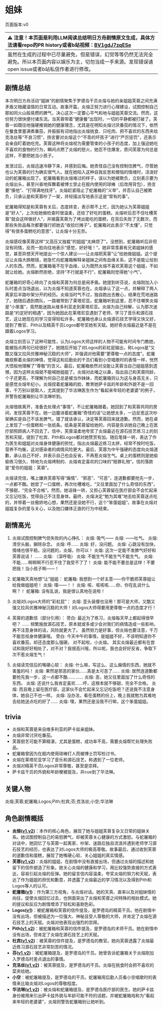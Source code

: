 # 姐妹
页面版本:v0
 

| :warning: 注意！本页面是利用LLM阅读总结明日方舟剧情原文生成，具体方法请看repo的PR history或者b站视频：[BV1gdJ7zqESe](https://www.bilibili.com/video/BV1gdJ7zqESe/)         |
|:----------------------------|
| 虽然在生成的过程中已尽量避免，但是错误，幻觉等等仍然无法完全避免。所以本页面内容以娱乐为主，切勿当成一手来源。发现错误请open issue或者b站私信作者进行修改。|



## 剧情总结
本次明日方舟活动“姐妹”的剧情聚焦于罗德岛干员炎熔与她的亲姐姐芙蓉之间充满矛盾又暗藏温情的日常互动。故事开篇，炎熔正努力进行心理建设，试图控制自己那如同火山般易燃的脾气，决心这次一定要心平气和地与姐姐芙蓉交流。然而，这份努力很快便付诸东流。当芙蓉带着“健康餐”出现时，一切的平静都被打破了。芙蓉一如既往地强硬推销她的健康理念，尤其是在明知炎熔讨厌番茄的情况下，依然在餐食里塞满煮番茄，并振振有词地指出炎熔挑食、只吃肉、把不喜欢的东西夹给克洛丝等“不良习惯”，扬言要对炎熔这个“不乖的坏孩子”进行“严厉惩罚”，还表示会亲自盯着她吃完。芙蓉这种将炎熔视为需要管束的小孩子的态度，加上强迫她吃不喜欢的食物的行为，瞬间点燃了炎熔的怒火，她忍不住爆发，质问芙蓉为何总是这样，不要把她当小孩子。

发泄过后，炎熔迅速冷静下来，并感到后悔。她责怪自己没有控制住脾气，尽管她也认为芙蓉的行为确实很气人。就在她陷入这种自我反思和懊恼的情绪时，活泼好动的蛇屠箱出现了。蛇屠箱看到炎熔难过的样子，误以为她被欺负，立刻表示要为炎熔出头，甚至兴奋地挥舞着被博士禁止在舰内使用的球棒（后改用背包），扬言要“揍他”、“打得满地找牙”。炎熔赶紧阻止了蛇屠箱的“义举”，并否认自己被欺负，只承认是和芙蓉吵了一架，并轻描淡写地表示这是“常有的事”。

蛇屠箱得知是和芙蓉有关后，态度转变，表示帮不上忙，因为她认为芙蓉姐姐是“好人”，上次给她做检查时很温柔，还给了好吃的蛋糕。炎熔听后忍不住吐槽芙蓉“就会这样做好人”，并揭露芙蓉为了烤出能吃的蛋糕，在背后失败了无数次，而那些失败品每次都要强行抓她去“收拾烂摊子”。蛇屠箱对此表示“不太懂”，只觉得“有很多蛋糕吃的意思”，让炎熔十分无奈。

炎熔感叹像芙蓉这样“又高压又独裁”的姐姐“太麻烦了”。没想到，蛇屠箱听后非但没有同情，反而一脸向往地表示“感觉，好好哦！”，她非常羡慕有兄弟姐妹的感觉，甚至异想天开地提出一个惊人建议——让炎熔把芙蓉“让”给她做姐姐。这个提议让炎熔大跌眼镜，她急忙向蛇屠箱解释亲姐妹之间有血缘关系，这不是能让给别人的东西。然而，蛇屠箱毫不在乎血缘，认为既然炎熔不喜欢芙蓉这个姐姐，不如就让给她。炎熔断然拒绝，坚持“不行就是不行”，蛇屠箱则觉得她“小气”。

蛇屠箱的好奇心转向了炎熔和芙蓉为何总是闹矛盾。她提到听芬说，炎熔刚加入小队时差点当场退出，以为炎熔不知道芙蓉也在。炎熔承认了这一点，并解释了两人离家后半路吵架分开的经历。炎熔当时气不过，独自跑出去散心，结果在荒地迷路了。她随后遇到商队，一路被带到了莱塔尼亚。蛇屠箱听到这里，忍不住嘲笑炎熔是“小笨蛋”，竟然能迷路从维多利亚走到莱塔尼亚。炎熔为自己辩解，认为那次迷路是“约定好的相遇”，因为她因此在莱塔尼亚遇到了老师，学习了音乐和源石技艺，这让她现在的学习变得轻松许多。蛇屠箱也承认炎熔源石技艺学得又快又好，提到了教官、Pith以及精英干员Logos都夸奖她有天赋。她好奇炎熔最近是不是在跟着Logos学习。

炎熔立刻否认了这种可能性，认为Logos大师这样的人物不可能有时间专门教她，能被指点两句已经很好了。她随后开始了对Logos的彩虹屁输出，称Logos是“又酷又强又拉风优雅神秘沉稳的大师”，并强调对他需要“更尊敬一点的态度”。蛇屠箱观察着炎熔的神情，觉得这和后勤处的干员们看到小空唱歌时的表情一样，恍然大悟般地理解了“尊敬”的含义。最后，蛇屠箱依然对没能让芙蓉当自己姐姐感到遗憾，因为这样炎熔就不能喊她姐姐了。炎熔对此嗤之以鼻，指出自己和芙蓉同龄，个子还更高，不理解为何自己总是被当作妹妹，而蛇屠箱则认为这与身高无关，只是感觉炎熔年纪小。炎熔捏着蛇屠箱的脸，教育她萨卡兹的年龄和外貌不是一回事，千万别以貌取人，尤其提到了华法琳医生作为“看起来年轻的老婆婆”的例子，并警告蛇屠箱别让华法琳听到。

炎熔借故离开，准备去处理点“事情”，不让蛇屠箱跟着。她回到了和芙蓉共同的房间，发现芙蓉不在。她一边腹诽着蛇屠箱“奇怪的话”让她想太多，一边反思这次吵架确实是自己不该发脾气，错了就该承认，决定等芙蓉回来就道歉。然而，她在桌上发现了一份蛋糕和一张纸条。纸条是芙蓉留给她的，内容是告诉她自己晚上在医疗部照顾病人不回去了。信中，芙蓉温柔地夸奖了炎熔最近在源石技艺练习上的刻苦和天赋，提到了杜宾、Pith和Logos都对她赞赏有加。随后笔锋一转，表达了作为医生和姐姐对炎熔身体健康的担忧，指出炎熔最近练习太拼，经常不按时吃饭，营养不均衡，这对感染者的病情风险更大。最后，芙蓉为中午强硬的态度向炎熔道歉，承认自己不好，并表示自己也会反省，不再惹炎熔生气。桌上的蛋糕则是她偷偷练习很久、特地为炎熔烤制的、炎熔肯定喜欢的口味的“赔罪礼物”。信的落款是“爱你的姐姐：芙蓉”。

炎熔读完信，嘴上嫌弃芙蓉写得“煽情”、“邪恶”、“可恶”，连道歉都要抢先一步，一点都不酷。她尝了一口蛋糕，再次吐槽难吃，“又往里面加了什么奇怪的东西”，不够甜，“完全不合格”。然而，她话锋一转，又担心芙蓉留在医疗部会不会忙起来又忘记吃饭，觉得自己不注意身体。最终，炎熔决定“勉为其难”地去给芙蓉送点吃的，并带着一丝傲娇地心想，果然还是没她不行，这个“笨蛋姐姐”。故事在炎熔对姐姐复杂的爱与关心，以及她口嫌体正直的行为中结束。
## 剧情高光
1. 炎熔试图控制脾气但失败的内心挣扎：
炎熔: 吸气——
炎熔: ——吐气。
炎熔: 清空头脑，摒除杂念。
炎熔: 呼......
炎熔: 好，没问题。
炎熔: 心跳没有加快，情绪也很平稳。没问题的，炎熔，你可以！
炎熔: 这次一定能不发脾气好好和芙蓉说话！
......
炎熔: （深呼吸）
炎熔: 不能生气不能生气不能生气。
炎熔: 不能......啊啊啊不行忍不住了我受不了了！
炎熔: 能不能不要总是这样！不要把我！当小孩子啊——！

2. 蛇屠箱天真地想“让”姐姐：
蛇屠箱: 我想到一个好主意——你干脆把芙蓉姐让给我做姐姐吧！
炎熔: 噗——！！
炎熔: 咳、咳咳咳......你、你在乱说什么啊？！
蛇屠箱: 没有乱说，我是很认真地在说啦！

3. 炎熔对Logos大师的“彩虹屁”：
炎熔: 歪头装傻也没用！那可是大师，又酷又强又拉风优雅神秘沉稳的大师！对Logos大师得要用更尊敬一点的态度才行！

4. 芙蓉的道歉信（部分引用）：
旁白: 最近为了练习，炎熔每天早上都起得很早吧？ ...... 频繁施放源石技艺，原本就或多或少会对我们的病情造成一些影响，再不注意身体的话，风险就更大了。 虽然努力是好事，但炎熔也要注意，千万不能忽视身体健康哦。
旁白: 今天中午的事情，是姐姐不好，不该明知道你不喜欢番茄，却还态度那么强硬。 对不起啦，小炎熔。 其实炎熔最近都有在尝试和我好好相处了，对不对？我很高兴哦，所以呢，我也会好好反省，争取下次不惹炎熔生气！

5. 炎熔读完信后的嘴硬心软：
炎熔: 什么嘛，写这么、这么煽情的东西，她就不害羞的吗！
炎熔: 果然是邪恶的家伙......真是太可恶了......
炎熔: 居然连道歉都要抢先我一步，这一点都不酷......
......
炎熔: 恶，她又往里面加了什么奇怪的东西。
炎熔: 还说什么我肯定喜欢......哼，这根本就不够甜，完全不合格。
炎熔: 而且晚上留在医疗部，这家伙不会忙起来又忘记吃饭吧？还说我不注意身体，她自己不也一样。
炎熔: 没办法，看在蛋糕的份上，晚上我就勉为其难地去给她送点吃的好了......
炎熔: 嘿，果然还是没我不行嘛，这个笨蛋姐姐。
## trivia
- 炎熔和芙蓉是来自维多利亚的萨卡兹亲姐妹。
- 炎熔非常讨厌吃番茄。
- 芙蓉厨艺可能不算精湛，尤其是蛋糕，成功率不高，需要炎熔帮忙处理失败品。
- 蛇屠箱曾因为在舰内使用球棒打人而被博士罚写检讨书。
- 炎熔在莱塔尼亚学习了音乐和源石技艺，称遇到了一位老师。
- 炎熔对精英干员Logos非常尊敬，甚至是崇拜。
- 萨卡兹干员的外貌和年龄梗被提及，并cue到了华法琳。
## 关键人物
炎熔;芙蓉;蛇屠箱;Logos;Pith;杜宾;芬;克洛丝;小空;华法琳
## 角色剧情概括
-   **炎熔([v1](../chars/char_121_lava.md),[v2](../char_v3/char_121_lava.md))**：本作的核心角色，展现了她与姐姐芙蓉复杂又日常的姐妹关系。她试图控制自己的易怒脾气，却被芙蓉关心健康的方式激怒。与蛇屠箱的对话中，她回忆了与芙蓉一起离家、吵架、迷路后独自流浪并遇到老师学习源石技艺的经历，也表达了对Logos大师的极高尊敬。故事最后，通过收到芙蓉的道歉信和蛋糕，展现了她嘴硬心软、关心姐姐的真实情感。
-   **芙蓉([v1](../chars/char_120_hibisc.md),[v2](../char_v3/char_120_hibisc.md))**：炎熔的姐姐，在剧情中没有直接出场，但通过炎熔的描述和她留下的信件塑造了形象。她关心炎熔的健康和学习，用比较强势直接的方式表达，容易引起炎熔的反弹。她的留言信内容温柔，夸奖炎熔的努力和天赋，表达了作为姐姐的担忧和歉意，并透露了炎熔最近的学习情况以及得到Pith和Logos等人的认可。
-   **蛇屠箱([v1](../chars/char_150_snakek.md))**：作为第三方视角，与炎熔对话。她的天真、直率以及对姐妹情的向往，促使炎熔回忆过去，也侧面突出了炎熔和芙蓉之间特殊的相处模式。她的提议和反应为剧情增添了轻松和喜剧色彩。
-   **Logos([v1](../chars/extended_char_Logos.md))**：被蛇屠箱和芙蓉的信件提及，是罗德岛的精英干员。他在剧情中没有出场，但被描述为一位强大、神秘且受人尊敬的大师，并肯定了炎熔在源石技艺上的天赋。炎熔对他表现出强烈的崇拜。
-   **Pith([v1](../chars/char_612_accast.md),[v2](../char_v3/char_612_accast.md))**：被蛇屠箱和芙蓉的信件提及，是罗德岛的术师干员。她在剧情中没有出场，但肯定了炎熔在源石技艺上的天赋。
-   **杜宾([v1](../chars/char_130_doberm.md),[v2](../char_v3/char_130_doberm.md))**：被芙蓉的信件提及，是罗德岛的教官。她向芙蓉透露了炎熔最近练习源石技艺非常刻苦的情况。
-   **芬([v1](../chars/char_123_fang.md),[v2](../char_v3/char_123_fang.md))**：被蛇屠箱提及，是罗德岛的干员。她曾告诉蛇屠箱关于炎熔刚加入罗德岛时差点退出的事情。
-   **克洛丝([v1](../chars/char_124_kroos.md),[v2](../char_v3/char_124_kroos.md))**：被芙蓉提及，是罗德岛的干员。炎熔在挑食时会把不喜欢的菜夹给她。
-   **小空**：被蛇屠箱提及，是罗德岛的干员。蛇屠箱用后勤人员看小空唱歌时的表情来比喻炎熔对Logos的尊敬程度。
-   **华法琳([v1](../chars/char_171_bldsk.md),[v2](../char_v3/char_171_bldsk.md))**：被炎熔和蛇屠箱提及，是罗德岛医疗部的医生。她的萨卡兹身份被用来引出萨卡兹外貌与年龄可能不符的话题，并被蛇屠箱戏称为“看起来年轻的老婆婆”，炎熔则警告蛇屠箱别让她听到。